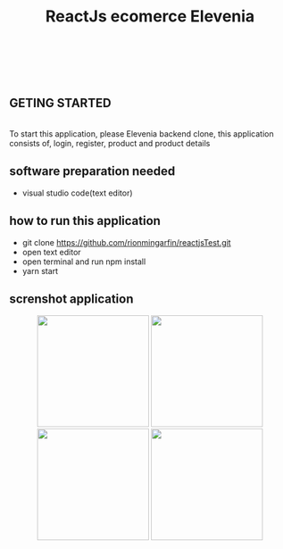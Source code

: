 
# <p align='center'> ReactJs ecomerce Elevenia</p>

<br>
<br>
<br>
<br>

## GETING STARTED
<br>
To start this application, please Elevenia backend clone, this application consists of, login, register, product and product details

## software preparation needed

* visual studio code(text editor)

## how to run this application
* git clone https://github.com/rionmingarfin/reactjsTest.git
* open text editor
* open terminal and run npm install
* yarn start

## screnshot application
<p align='center'>
  <span>
   <img src='https://user-images.githubusercontent.com/43402837/67021737-47617300-f12a-11e9-99fb-6f81555d37e0.png' width=200/>
   <img src='https://user-images.githubusercontent.com/43402837/67021909-914a5900-f12a-11e9-82e3-348f118ed94b.png' width=200/>
   <img src='https://user-images.githubusercontent.com/43402837/67021971-aa530a00-f12a-11e9-9f2c-5b60bd25cf45.png' width=200/>
   <img src='https://user-images.githubusercontent.com/43402837/67022022-bc34ad00-f12a-11e9-8ef8-e08d6278a9d0.png' width=200/>
  </span>
</p>
